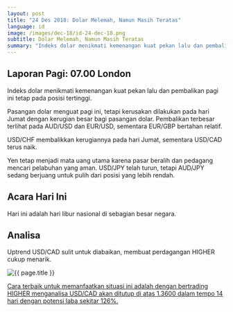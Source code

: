 ```yaml
---
layout: post
title: "24 Des 2018: Dolar Melemah, Namun Masih Teratas"
language: id
image: /images/dec-18/id-24-dec-18.png
subtitle: Dolar Melemah, Namun Masih Teratas
summary: "Indeks dolar menikmati kemenangan kuat pekan lalu dan pembalikan pagi ini tetap pada posisi tertinggi. Pasangan dolar menguat pagi ini, tetapi kerusakan dilakukan pada hari Jumat dengan kerugian besar bagi pasangan dolar. Pembalikan terbesar terlihat pada AUD/USD dan EUR/USD, sementara EUR/GBP bertahan relatif"
---
```

## Laporan Pagi: 07.00 London

Indeks dolar menikmati kemenangan kuat pekan lalu dan pembalikan pagi ini tetap pada posisi tertinggi.

Pasangan dolar menguat pagi ini, tetapi kerusakan dilakukan pada hari Jumat dengan kerugian besar bagi pasangan dolar. Pembalikan terbesar terlihat pada AUD/USD dan EUR/USD, sementara EUR/GBP bertahan relatif.

USD/CHF membalikkan kerugiannya pada hari Jumat, sementara USD/CAD terus naik.

Yen tetap menjadi mata uang utama karena pasar beralih dan pedagang mencari pelabuhan yang aman. USD/JPY telah turun, tetapi AUD/JPY sedang berjuang untuk pulih dari posisi yang lebih rendah.

## Acara Hari Ini

Hari ini adalah hari libur nasional di sebagian besar negara.

## Analisa

Uptrend USD/CAD sulit untuk diabaikan, membuat perdagangan HIGHER cukup menarik.

<img src="{{ site.url }}/images/dec-18/id-24-dec-18.png" alt="{{ page.title }}" title="{{ page.title }}">

<a href="%LINK%%?currency=USD&market=forex&underlying=frxUSDCAD&formname=higherlower&duration_amount=14&duration_units=d&amount=10&amount_type=stake&expiry_type=duration&barrier=1.3600" target="_blank" rel="noopener noreferrer nofollow">Cara terbaik untuk memanfaatkan situasi ini adalah dengan bertrading HIGHER menganalisa USD/CAD akan ditutup di atas 1.3600 dalam tempo 14 hari dengan potensi laba sekitar 126%.</a>
